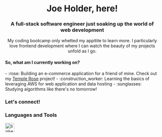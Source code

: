 <h1 align="center"> Joe Holder, here! </h1>

<h3 align="center">A full-stack software engineer just soaking up the world of web development</h3>

<p align="center">My coding bootcamp only whetted my appitite to learn more. I particularly love frontend development where I can watch the beauty of my projects unfold as I go.</p>

<h4> So, what am I currently working on? </h4>
- :rose: Building an e-commerce application for a friend of mine. Check out my <a href="https://github.com/jholder090/Halie">Temple Rose</a>  project!
- :construction_worker: Learning the basics of leveraging AWS for web application and data hosting
- :sunglasses: Studying algorithms like there's no tomorrow!  

<h3>Let's connect!</h3>


### Languages and Tools

<img align="left" alt="linkedin" width="30px" style="padding-right:10px;" src="https://cdn.jsdelivr.net/gh/devicons/devicon/icons/linkedin/linkedin-original.svg" />



